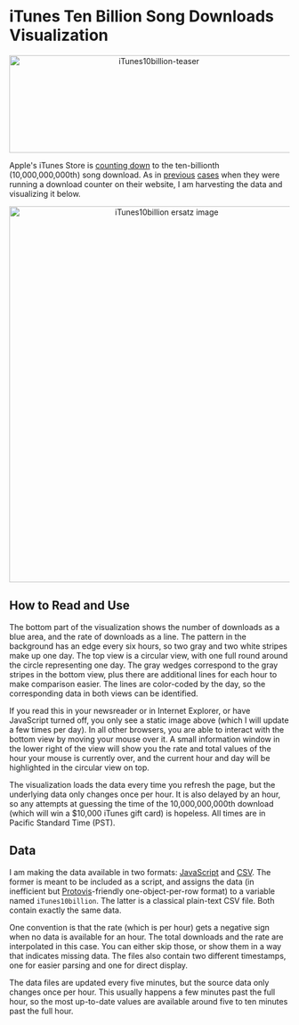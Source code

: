 # iTunes Ten Billion Song Downloads Visualization

<p align="center"><img src="https://media.eagereyes.org/media/2010/iTunes10billion-teaser.png" width="522" height="175" alt="iTunes10billion-teaser" /></p>

Apple's iTunes Store is <a href="http://www.apple.com/itunes/10-billion-song-countdown/">counting down</a> to the ten-billionth (10,000,000,000th) song download. As in <a href="/blog/2006/itunes-billion-song-downloads">previous</a> <a href="/blog/2009/appstore-billion-apps-live-visualization-html">cases</a> when they were running a download counter on their website, I am harvesting the data and visualizing it below.

<p align="center"><img src="https://media.eagereyes.org/media/2010/iTunes10billion-ersatz3.png" width="550" height="675" alt="iTunes10billion ersatz image" /></p>

## How to Read and Use

The bottom part of the visualization shows the number of downloads as a blue area, and the rate of downloads as a line. The pattern in the background has an edge every six hours, so two gray and two white stripes make up one day. The top view is a circular view, with one full round around the circle representing one day. The gray wedges correspond to the gray stripes in the bottom view, plus there are additional lines for each hour to make comparison easier. The lines are color-coded by the day, so the corresponding data in both views can be identified.

If you read this in your newsreader or in Internet Explorer, or have JavaScript turned off, you only see a static image above (which I will update a few times per day). In all other browsers, you are able to interact with the bottom view by moving your mouse over it. A small information window in the lower right of the view will show you the rate and total values of the hour your mouse is currently over, and the current hour and day will be highlighted in the circular view on top.

The visualization loads the data every time you refresh the page, but the underlying data only changes once per hour. It is also delayed by an hour, so any attempts at guessing the time of the 10,000,000,000th download (which will win a $10,000 iTunes gift card) is hopeless. All times are in Pacific Standard Time (PST).

## Data

I am making the data available in two formats: <a href="https://media.eagereyes.org/media/2010/iTunes10Billion.js">JavaScript</a> and <a href="https://media.eagereyes.org/media/2010/iTunes10Billion.csv">CSV</a>. The former is meant to be included as a script, and assigns the data (in inefficient but <a href="http://protovis.org/">Protovis</a>-friendly one-object-per-row format) to a variable named <code>iTunes10billion</code>. The latter is a classical plain-text CSV file. Both contain exactly the same data.

One convention is that the rate (which is per hour) gets a negative sign when no data is available for an hour. The total downloads and the rate are interpolated in this case. You can either skip those, or show them in a way that indicates missing data. The files also contain two different timestamps, one for easier parsing and one for direct display.

The data files are updated every five minutes, but the source data only changes once per hour. This usually happens a few minutes past the full hour, so the most up-to-date values are available around five to ten minutes past the full hour.
